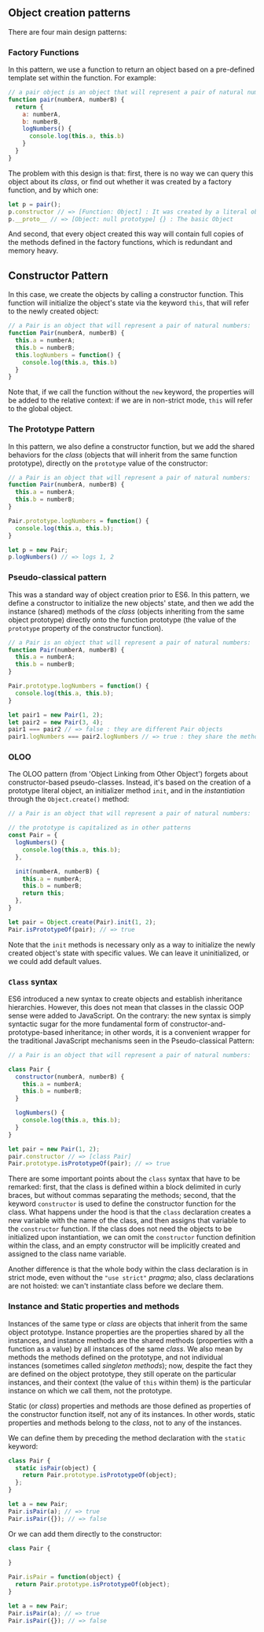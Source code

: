 ## Object creation patterns

There are four main design patterns:

### Factory Functions

In this pattern, we use a function to return an object based on a pre-defined template set within the function. For example:

```js
// a pair object is an object that will represent a pair of natural numbers:
function pair(numberA, numberB) {
  return {
    a: numberA,
    b: numberB,
    logNumbers() {
      console.log(this.a, this.b)
    }
  }
}
```

The problem with this design is that: first, there is no way we can query this object about its _class_, or find out whether it was created by a factory function, and by which one:

```js
let p = pair();
p.constructor // => [Function: Object] : It was created by a literal object
p.__proto__ // => [Object: null prototype] {} : The basic Object
```

And second, that every object created this way will contain full copies of the methods defined in the factory functions, which is redundant and memory heavy.

## Constructor Pattern

In this case, we create the objects by calling a constructor function. This function will initialize the object's state via the keyword `this`, that will refer to the newly created object:

```js
// a Pair is an object that will represent a pair of natural numbers:
function Pair(numberA, numberB) {
  this.a = numberA;
  this.b = numberB;
  this.logNumbers = function() {
    console.log(this.a, this.b)
  }
}
```

Note that, if we call the function without the `new` keyword, the properties will be added to the relative context: if we are in non-strict mode, `this` will refer to the global object.

### The Prototype Pattern

In this pattern, we also define a constructor function, but we add the shared behaviors for the _class_ (objects that will inherit from the same function prototype), directly on the `prototype` value of the constructor:

```js
// a Pair is an object that will represent a pair of natural numbers:
function Pair(numberA, numberB) {
  this.a = numberA;
  this.b = numberB;
}

Pair.prototype.logNumbers = function() {
  console.log(this.a, this.b);
}

let p = new Pair;
p.logNumbers() // => logs 1, 2
```

### Pseudo-classical pattern

This was a standard way of object creation prior to ES6. In this pattern, we define a constructor to initialize the new objects' state, and then we add the instance (shared) methods of the _class_ (objects inheriting from the same object prototype) directly onto the function prototype (the value of the `prototype` property of the constructor function).

```js
// a Pair is an object that will represent a pair of natural numbers:
function Pair(numberA, numberB) {
  this.a = numberA;
  this.b = numberB;
}

Pair.prototype.logNumbers = function() {
  console.log(this.a, this.b);
}

let pair1 = new Pair(1, 2);
let pair2 = new Pair(3, 4);
pair1 === pair2 // => false : they are different Pair objects
pair1.logNumbers === pair2.logNumbers // => true : they share the methods
```

### OLOO 

The OLOO pattern (from 'Object Linking from Other Object') forgets about constructor-based pseudo-classes. Instead, it's based on the creation of a prototype literal object, an initializer method `init`, and in the _instantiation_ through the `Object.create()` method:

```js
// a Pair is an object that will represent a pair of natural numbers:

// the prototype is capitalized as in other patterns
const Pair = {
  logNumbers() {
    console.log(this.a, this.b);
  },

  init(numberA, numberB) {
    this.a = numberA;
    this.b = numberB;
    return this;
  },
}

let pair = Object.create(Pair).init(1, 2);
Pair.isPrototypeOf(pair); // => true
```

Note that the `init` methods is necessary only as a way to initialize the newly created object's state with specific values. We can leave it uninitialized, or we could add default values.

### `Class` syntax

ES6 introduced a new syntax to create objects and establish inheritance hierarchies. However, this does not mean that classes in the classic OOP sense were added to JavaScript. On the contrary: the new syntax is simply syntactic sugar for the more fundamental form of constructor-and-prototype-based inheritance; in other words, it is a convenient wrapper for the traditional JavaScript mechanisms seen in the Pseudo-classical Pattern:

```js
// a Pair is an object that will represent a pair of natural numbers:

class Pair {
  constructor(numberA, numberB) {
    this.a = numberA;
    this.b = numberB;
  }

  logNumbers() {
    console.log(this.a, this.b);
  }
}

let pair = new Pair(1, 2);
pair.constructor // => [class Pair]
Pair.prototype.isPrototypeOf(pair); // => true
```

There are some important points about the `class` syntax that have to be remarked: first, that the class is defined within a block delimited in curly braces, but without commas separating the methods; second, that the keyword `constructor` is used to define the constructor function for the class. What happens under the hood is that the `class` declaration creates a new variable with the name of the class, and then assigns that variable to the `constructor` function. If the class does not need the objects to be initialized upon instantiation, we can omit the `constructor` function definition within the class, and an empty constructor will be implicitly created and assigned to the class name variable.

Another difference is that the whole body within the class declaration is in strict mode, even without the `"use strict"` _pragma_; also, class declarations are not hoisted: we can't instantiate class before we declare them.

### Instance and Static properties and methods

Instances of the same type or _class_ are objects that inherit from the same object prototype. Instance properties are the properties shared by all the instances, and instance methods are the shared methods (properties with a function as a value) by all instances of the same _class_. We also mean by methods the methods defined on the prototype, and not individual instances (sometimes called _singleton methods_); now, despite the fact they are defined on the object prototype, they still operate on the particular instances, and their context (the value of `this` within them) is the particular instance on which we call them, not the prototype.

Static (or _class_) properties and methods are those defined as properties of the constructor function itself, not any of its instances. In other words, static properties and methods belong to the _class_, not to any of the instances.

We can define them by preceding the method declaration with the `static` keyword:

```js
class Pair {
  static isPair(object) {
    return Pair.prototype.isPrototypeOf(object);
  };
}

let a = new Pair;
Pair.isPair(a); // => true
Pair.isPair({}); // => false
```

Or we can add them directly to the constructor:

```js
class Pair {
  
}

Pair.isPair = function(object) {
  return Pair.prototype.isPrototypeOf(object);
}

let a = new Pair;
Pair.isPair(a); // => true
Pair.isPair({}); // => false
```
